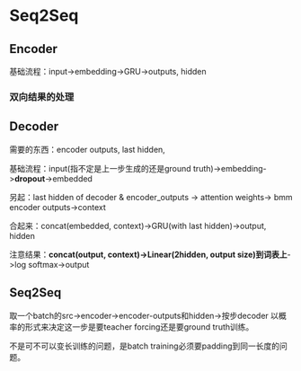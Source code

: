 # Seq2Seq

## Encoder

基础流程：input->embedding->GRU->outputs, hidden

### 双向结果的处理

## Decoder

需要的东西：encoder outputs, last hidden,

基础流程：input(指不定是上一步生成的还是ground truth)->embedding->**dropout**->embedded

另起：last hidden of decoder & encoder_outputs -> attention weights-> bmm encoder outputs->context

合起来：concat(embedded, context)->GRU(with last hidden)->output, hidden

注意结果：**concat(output, context)->Linear(2hidden, output size)到词表上**->log softmax->output

## Seq2Seq

取一个batch的src->encoder->encoder-outputs和hidden->按步decoder
以概率的形式来决定这一步是要teacher forcing还是要ground truth训练。

不是可不可以变长训练的问题，是batch training必须要padding到同一长度的问题。